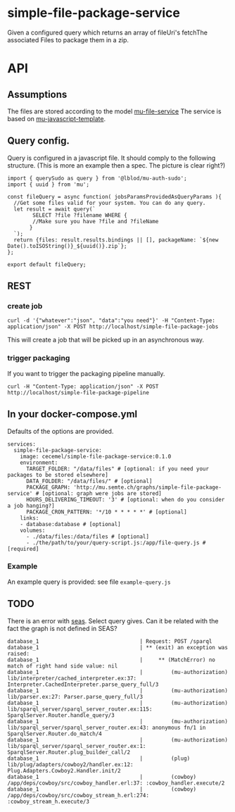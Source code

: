 # simple-file-package-service
Given a configured query which returns an array of fileUri's fetchThe associated Files to package them in a zip.
# API
## Assumptions
The files are stored according to the model [mu-file-service](https://github.com/mu-semtech/file-service)
The service is based on [mu-javascript-template](https://github.com/mu-semtech/mu-javascript-template).

## Query config.
Query is configured in a javascript file. It should comply to the following structure.
(This is more an example then a spec. The picture is clear right?)
```
import { querySudo as query } from '@lblod/mu-auth-sudo';
import { uuid } from 'mu';

const fileQuery = async function( jobsParamsProvidedAsQueryParams ){
  //Get some files valid for your system. You can do any query.
  let result = await query(`
        SELECT ?file ?filename WHERE {
        //Make sure you have ?file and ?fileName
       }
  `);
  return {files: result.results.bindings || [], packageName: `${new Date().toISOString()}_${uuid()}.zip`};
};

export default fileQuery;
```
## REST
### create job
```
curl -d '{"whatever":"json", "data":"you need"}' -H "Content-Type: application/json" -X POST http://localhost/simple-file-package-jobs
```
This will create a job that will be picked up in an asynchronous way.

### trigger packaging
If you want to trigger the packaging pipeline manually.
```
curl -H "Content-Type: application/json" -X POST http://localhost/simple-file-package-pipeline
```

## In your docker-compose.yml
Defaults of the options are provided.
```
services:
  simple-file-package-service:
    image: cecemel/simple-file-package-service:0.1.0
    environment:
      TARGET_FOLDER: "/data/files" # [optional: if you need your packages to be stored elsewhere]
      DATA_FOLDER: "/data/files/" # [optional]
      PACKAGE_GRAPH: 'http://mu.semte.ch/graphs/simple-file-package-service' # [optional: graph were jobs are stored]
      HOURS_DELIVERING_TIMEOUT: '3' # [optional: when do you consider a job hanging?]
      PACKAGE_CRON_PATTERN: '*/10 * * * * *' # [optional]
    links:
    - database:database # [optional]
    volumes:
      - ./data/files:/data/files # [optional]
      - ./the/path/to/your/query-script.js:/app/file-query.js # [required]
```
### Example
An example query is provided: see file ```example-query.js ```

## TODO
There is an error with [seas](https://github.com/mu-semtech/authorization-service).
Select query gives. Can it be related with the fact the graph is not defined in SEAS?
```
database_1                                | Request: POST /sparql
database_1                                | ** (exit) an exception was raised:
database_1                                |     ** (MatchError) no match of right hand side value: nil
database_1                                |         (mu-authorization) lib/interpreter/cached_interpreter.ex:37: Interpreter.CachedInterpreter.parse_query_full/3
database_1                                |         (mu-authorization) lib/parser.ex:27: Parser.parse_query_full/3
database_1                                |         (mu-authorization) lib/sparql_server/sparql_server_router.ex:115: SparqlServer.Router.handle_query/3
database_1                                |         (mu-authorization) lib/sparql_server/sparql_server_router.ex:43: anonymous fn/1 in SparqlServer.Router.do_match/4
database_1                                |         (mu-authorization) lib/sparql_server/sparql_server_router.ex:1: SparqlServer.Router.plug_builder_call/2
database_1                                |         (plug) lib/plug/adapters/cowboy2/handler.ex:12: Plug.Adapters.Cowboy2.Handler.init/2
database_1                                |         (cowboy) /app/deps/cowboy/src/cowboy_handler.erl:37: :cowboy_handler.execute/2
database_1                                |         (cowboy) /app/deps/cowboy/src/cowboy_stream_h.erl:274: :cowboy_stream_h.execute/3

```
